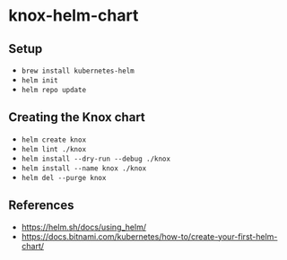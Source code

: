 # knox-helm-chart

## Setup
* `brew install kubernetes-helm`
* `helm init`
* `helm repo update`

## Creating the Knox chart
* `helm create knox`
* `helm lint ./knox`
* `helm install --dry-run --debug ./knox`
* `helm install --name knox ./knox`
* `helm del --purge knox`

## References
* https://helm.sh/docs/using_helm/
* https://docs.bitnami.com/kubernetes/how-to/create-your-first-helm-chart/

